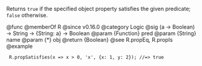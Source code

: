 Returns `true` if the specified object property satisfies the given
predicate; `false` otherwise.

@func
@memberOf R
@since v0.16.0
@category Logic
@sig (a -> Boolean) -> String -> {String: a} -> Boolean
@param {Function} pred
@param {String} name
@param {*} obj
@return {Boolean}
@see R.propEq, R.propIs
@example

     R.propSatisfies(x => x > 0, 'x', {x: 1, y: 2}); //=> true
